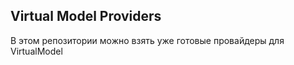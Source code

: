 Virtual Model Providers
---

В этом репозитории можно взять уже готовые провайдеры для VirtualModel
